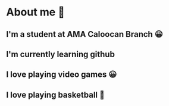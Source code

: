 # About me 👋
## I'm a student at AMA Caloocan Branch 😀
## I'm currently learning github
## I love playing video games 😀
## I love playing basketball 🏀
